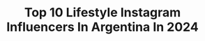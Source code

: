 ---
title: Top 10 Lifestyle Instagram Influencers In Argentina In 2024
description: >-
  Find top lifestyle Instagram influencers in Argentina in 2024. Most popular hashtags: #makeup #lifestyle #reelsinstagram.
platform: Instagram
hits: 294
text_top: Analyze the top-rated Instagram profiles on inBeat.
text_bottom: inBeat has 294 Instagram influencers like this in Argentina for you to pitch.
profiles:
  - username: "mimilandtv"
    fullname: >-
      Mimi Land
    bio: >-
      Humor • Lifestyle • Beauty 💜 5M Landers en Youtube ✨ 📍🇺🇸 Made in USA con padres 🇦🇷🇻🇪 Cuenta manejada por un adulto
    location: "Argentina"
    followers: 1028878
    engagement: 872
    commentsToLikes: 0.010833
    id: ck135mn3e25x00i1974rjmope
    verified: false
    hashtags: "#relatable, #mimiland, #adolescencia, #humor"
  - username: "iarasnei"
    fullname: >-
      iara snei
    bio: >-
      Visual storyteller Unique experiences & lifestyle 📍Barcelona 📱Nuevo Curso Online 🥳👇🏼
    location: "Argentina"
    followers: 178519
    engagement: 794
    commentsToLikes: 0.025665
    id: ck15rgonb7ueh0i19egv7zjb9
    verified: false
    hashtags: "#kevozmabel"
  - username: "steffischouten"
    fullname: >-
      Steffi Schouten
    bio: >-
      Helloo! 👋🏼 soy abogada • emprendedora • lifestyle blogger ✈️ amo la vida y más cuando viajo 🌍 owner @weareus.py & @avenuepy 🤍
    location: "Argentina"
    followers: 50054
    engagement: 500
    commentsToLikes: 0.019244
    id: ckap82is4mjlb0i78js056nat
    verified: false
    hashtags: "#26, #recetassaludables, #grwm"
  - username: "melanibellov"
    fullname: >-
      Melani Bello
    bio: >-
      Lifestyle, fashion & beauty tips Asesora de imagen Founder @isidorapy_
    location: "Argentina"
    followers: 91215
    engagement: 331
    commentsToLikes: 0.054885
    id: ckap6q5m4gyi80i78lrnpyi4c
    verified: false
    hashtags: "#armariocapsulaverano, #grwmforpilates, #hairstylist, #unboxing"
  - username: "byantofazio"
    fullname: >-
      Antonella Fazio
    bio: >-
      Makeup Artist - Cosmetóloga - Lifestyle
    location: "Argentina"
    followers: 37948
    engagement: 256
    commentsToLikes: 0.568961
    id: ckapcgeid3pg70i78dc8prm2g
    verified: false
    hashtags: "#plussizebeauty, #makeup, #skinfluencer, #avonultramatte"
  - username: "camilafalcon7"
    fullname: >-
      Cami Falcón
    bio: >-
      🇦🇷Tutoriales| Moda PlusSize|Reseñas|Lifestyle Tiktok 170k/camifalcon7 Clases de Automaquillaje ⬇️ @camifalconmakeup
    location: "Argentina"
    followers: 26360
    engagement: 347
    commentsToLikes: 0.081977
    id: ck6udun21n8fq0j71hxdbjuy5
    verified: false
    hashtags: "#makeupoftheday, #seloquequierasser, #reelmakeup, #makeupartist"
  - username: "serena.bruenner"
    fullname: >-
      Serena Bruenner | Modelo y Creadora de Contenido
    bio: >-
      Tips para modelos que NADIE te dice Fashion & lifestyle - Asesoría en Poses🤳🌎 🇦🇷Modelaje en @studio.smm_ 🇧🇷@megamodelbrasil 🇲🇽 @mzagency
    location: "Argentina"
    followers: 21192
    engagement: 229
    commentsToLikes: 0.037614
    id: ck6tkvojx5hul0j714gkh9rf8
    verified: false
    hashtags: "#natural, #polas, #positiveenergy, #light"
  - username: "martubajko"
    fullname: >-
      mar | content creator
    bio: >-
      🤍 content creator | lifestyle-fashion-beauty community manager | social media strategist +60k- tik tok sedalo handball
    location: "Argentina"
    followers: 10103
    engagement: 196
    commentsToLikes: 0.023951
    id: ck5c7d8mf7bdt0i11bpbuj629
    verified: false
    hashtags: "#inspofashion, #foto, #fitness, #beautiful"
  - username: "clarahoussay"
    fullname: >-
      Maria clara houssay
    bio: >-
      LIFESTYLE Cuenta de pura inspiración •moda - deco - viajes •mama de Balta •realizo proyectos de interiorismo hachezhome@gmail.com
    location: "Argentina"
    followers: 176257
    engagement: 146
    commentsToLikes: 0.251354
    id: ck8sz3iryn19x0j783zb82cmu
    verified: false
    hashtags: "#family, #inspohome, #homedecor, #inspiration"
  - username: "nadia.presmanes"
    fullname: >-
      Nadia Presmanes
    bio: >-
      Buenos Aires, Argentina Makeup, Beauty, Lifestyle
    location: "Argentina"
    followers: 33815
    engagement: 242
    commentsToLikes: 0.031053
    id: ck5zkuwikk7bv0i14o80vg4kp
    verified: false
    hashtags: "#redlips, #protegetuglow, #maclustreglass, #voguecosmeticosar"
---